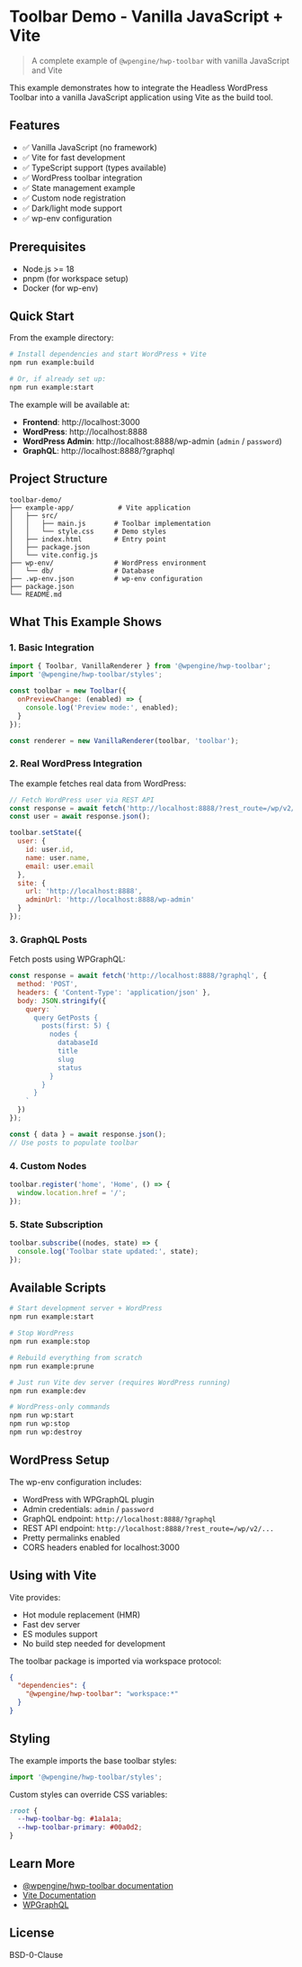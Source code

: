# Toolbar Demo - Vanilla JavaScript + Vite

> A complete example of `@wpengine/hwp-toolbar` with vanilla JavaScript and Vite

This example demonstrates how to integrate the Headless WordPress Toolbar into a vanilla JavaScript application using Vite as the build tool.

## Features

- ✅ Vanilla JavaScript (no framework)
- ✅ Vite for fast development
- ✅ TypeScript support (types available)
- ✅ WordPress toolbar integration
- ✅ State management example
- ✅ Custom node registration
- ✅ Dark/light mode support
- ✅ wp-env configuration

## Prerequisites

- Node.js >= 18
- pnpm (for workspace setup)
- Docker (for wp-env)

## Quick Start

From the example directory:

```bash
# Install dependencies and start WordPress + Vite
npm run example:build

# Or, if already set up:
npm run example:start
```

The example will be available at:
- **Frontend**: http://localhost:3000
- **WordPress**: http://localhost:8888
- **WordPress Admin**: http://localhost:8888/wp-admin (`admin` / `password`)
- **GraphQL**: http://localhost:8888/?graphql

## Project Structure

```
toolbar-demo/
├── example-app/           # Vite application
│   ├── src/
│   │   ├── main.js       # Toolbar implementation
│   │   └── style.css     # Demo styles
│   ├── index.html        # Entry point
│   ├── package.json
│   └── vite.config.js
├── wp-env/               # WordPress environment
│   └── db/               # Database
├── .wp-env.json          # wp-env configuration
├── package.json
└── README.md
```

## What This Example Shows

### 1. Basic Integration

```javascript
import { Toolbar, VanillaRenderer } from '@wpengine/hwp-toolbar';
import '@wpengine/hwp-toolbar/styles';

const toolbar = new Toolbar({
  onPreviewChange: (enabled) => {
    console.log('Preview mode:', enabled);
  }
});

const renderer = new VanillaRenderer(toolbar, 'toolbar');
```

### 2. Real WordPress Integration

The example fetches real data from WordPress:

```javascript
// Fetch WordPress user via REST API
const response = await fetch('http://localhost:8888/?rest_route=/wp/v2/users/1');
const user = await response.json();

toolbar.setState({
  user: {
    id: user.id,
    name: user.name,
    email: user.email
  },
  site: {
    url: 'http://localhost:8888',
    adminUrl: 'http://localhost:8888/wp-admin'
  }
});
```

### 3. GraphQL Posts

Fetch posts using WPGraphQL:

```javascript
const response = await fetch('http://localhost:8888/?graphql', {
  method: 'POST',
  headers: { 'Content-Type': 'application/json' },
  body: JSON.stringify({
    query: `
      query GetPosts {
        posts(first: 5) {
          nodes {
            databaseId
            title
            slug
            status
          }
        }
      }
    `
  })
});

const { data } = await response.json();
// Use posts to populate toolbar
```

### 4. Custom Nodes

```javascript
toolbar.register('home', 'Home', () => {
  window.location.href = '/';
});
```

### 5. State Subscription

```javascript
toolbar.subscribe((nodes, state) => {
  console.log('Toolbar state updated:', state);
});
```

## Available Scripts

```bash
# Start development server + WordPress
npm run example:start

# Stop WordPress
npm run example:stop

# Rebuild everything from scratch
npm run example:prune

# Just run Vite dev server (requires WordPress running)
npm run example:dev

# WordPress-only commands
npm run wp:start
npm run wp:stop
npm run wp:destroy
```

## WordPress Setup

The wp-env configuration includes:

- WordPress with WPGraphQL plugin
- Admin credentials: `admin` / `password`
- GraphQL endpoint: `http://localhost:8888/?graphql`
- REST API endpoint: `http://localhost:8888/?rest_route=/wp/v2/...`
- Pretty permalinks enabled
- CORS headers enabled for localhost:3000

## Using with Vite

Vite provides:
- Hot module replacement (HMR)
- Fast dev server
- ES modules support
- No build step needed for development

The toolbar package is imported via workspace protocol:
```json
{
  "dependencies": {
    "@wpengine/hwp-toolbar": "workspace:*"
  }
}
```

## Styling

The example imports the base toolbar styles:

```javascript
import '@wpengine/hwp-toolbar/styles';
```

Custom styles can override CSS variables:

```css
:root {
  --hwp-toolbar-bg: #1a1a1a;
  --hwp-toolbar-primary: #00a0d2;
}
```

## Learn More

- [@wpengine/hwp-toolbar documentation](../../../packages/toolbar/README.md)
- [Vite Documentation](https://vitejs.dev/)
- [WPGraphQL](https://www.wpgraphql.com/)

## License

BSD-0-Clause
